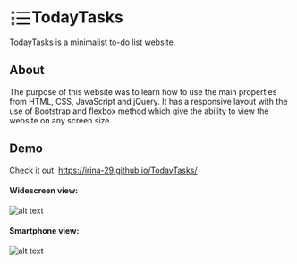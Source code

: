 # TodayTasks <img align="left" src="https://github.com/Irina-29/TodayTasks/blob/main/assets/list-task.svg" width="40"> 
TodayTasks is a minimalist to-do list website.
## About
The purpose of this website was to learn how to use the main properties from HTML, CSS, JavaScript and jQuery. It has a responsive layout with the use of Bootstrap and flexbox method which give the ability to view the website on any screen size.
## Demo
Check it out: https://irina-29.github.io/TodayTasks/
#### Widescreen view:
![alt text](https://media.giphy.com/media/zZa8ZB6ZaY1nivuN3o/giphy.gif)
#### Smartphone view:
![alt text](https://media.giphy.com/media/bRZFnrqvNiccmdCln3/giphy.gif)
